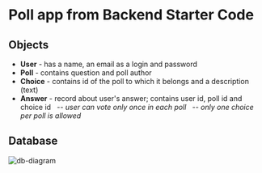# Poll app from Backend Starter Code


## Objects

- **User** - has a name, an email as a login and password
- **Poll** - contains question and poll author
- **Choice**  - contains id of the poll to which it belongs and a description (text)
- **Answer**  - record about user's answer; contains user id, poll id and choice id
&nbsp;&nbsp;-- *user can vote only once in each poll*
&nbsp;&nbsp;-- *only one choice per poll is allowed*

## Database

![db-diagram](https://raw.githubusercontent.com/aemulare/week-06-projects/master/img/poll-app-db.png)

